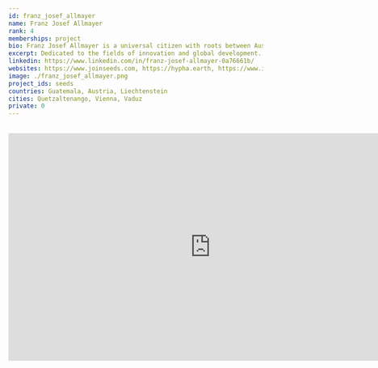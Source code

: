 ```yaml
---
id: franz_josef_allmayer
name: Franz Josef Allmayer
rank: 4
memberships: project
bio: Franz Josef Allmayer is a universal citizen with roots between Austria and Guatemala. These contrasting yet complementary perspectives allowed him to question existing cultural paradigms built on scarcity from an early age. Dedication to the fields of innovation and global development has enabled Franz to gather transdisciplinary experience working with international organizations, governments, the private sector, NGOs, and academia. This process allowed him to recognize pervading patterns and embrace a whole-systems approach to development that effectively provides value towards the entirety of the system. In recognition of the need to unite fragmented efforts towards a cocreative development process that effectively addresses the challenges of today, motivates Franz to create the tools, processes, and on the ground collaborations to support the development of regenerative bioregional economies. An avid explorer he has visited 77 countries, where he has formed a solid network of collaborators. In his free time, you will encounter Franz finding inspiration in nature, climbing volcanoes, and exchanging with leaders across multiple disciplines.
excerpt: Dedicated to the fields of innovation and global development.
linkedin: https://www.linkedin.com/in/franz-josef-allmayer-0a76661b/
websites: https://www.joinseeds.com, https://hypha.earth, https://www.integrity.earth
image: ./franz_josef_allmayer.png
project_ids: seeds
countries: Guatemala, Austria, Liechtenstein
cities: Quetzaltenango, Vienna, Vaduz
private: 0
---
```


<BR>

<iframe src="https://player.vimeo.com/video/412278024" width="800" height="450" frameborder="0" allow="autoplay; fullscreen" allowfullscreen></iframe>

<BR>

